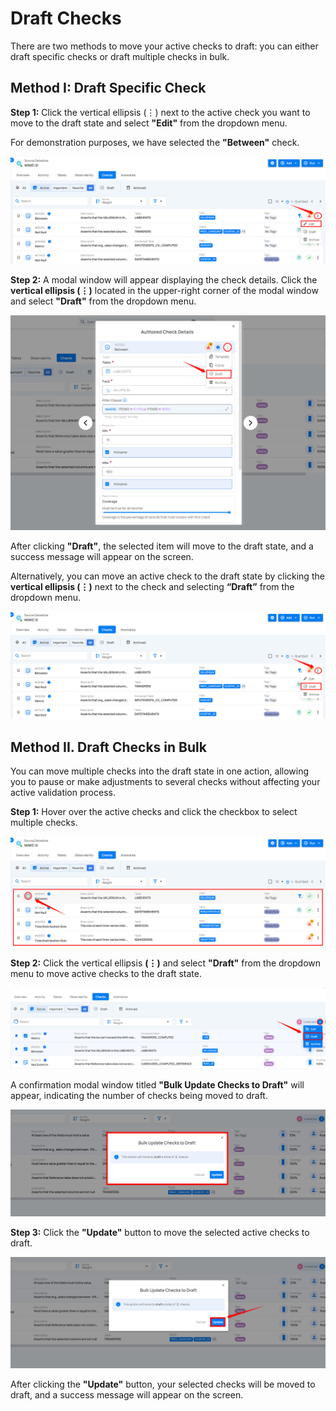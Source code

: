 # Draft Checks

There are two methods to move your active checks to draft: you can either draft specific checks or draft multiple checks in bulk.

## Method I: Draft Specific Check

**Step 1:** Click the vertical ellipsis (⋮) next to the active check you want to move to the draft state and select **"Edit"** from the dropdown menu.

For demonstration purposes, we have selected the **"Between"** check.

![checks-list](../assets/datastore-checks/draft-checks/checks-list-light-18.png)

**Step 2:** A modal window will appear displaying the check details. Click the **vertical ellipsis (⋮)** located in the upper-right corner of the modal window and select **"Draft"** from the dropdown menu.

![draft](../assets/datastore-checks/draft-checks/draft-light-19.png)

After clicking **"Draft"**, the selected item will move to the draft state, and a success message will appear on the screen.

Alternatively, you can move an active check to the draft state by clicking the **vertical ellipsis (⋮)** next to the check and selecting **“Draft”** from the dropdown menu.

![draft-specific](../assets/datastore-checks/draft-checks/draft-specific-light.png)

## Method II. Draft Checks in Bulk

You can move multiple checks into the draft state in one action, allowing you to pause or make adjustments to several checks without affecting your active validation process.

**Step 1:** Hover over the active checks and click the checkbox to select multiple checks.

![check-box](../assets/datastore-checks/draft-checks/edit-check-light-59.png)

**Step 2:** Click the vertical ellipsis **(⋮)** and select **"Draft"** from the dropdown menu to move active checks to the draft state.

![draft](../assets/datastore-checks/draft-checks/draft-light-22.png)

A confirmation modal window titled **"Bulk Update Checks to Draft"** will appear, indicating the number of checks being moved to draft. 

![modal](../assets/datastore-checks/draft-checks/modal-light-23.png)

**Step 3:** Click the **"Update"** button to move the selected active checks to draft.

![update](../assets/datastore-checks/draft-checks/update-light-24.png)

After clicking the **"Update"** button, your selected checks will be moved to draft, and a success message will appear on the screen.